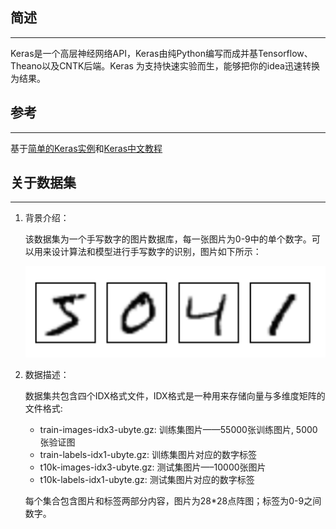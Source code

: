 ## 简述

---

Keras是一个高层神经网络API，Keras由纯Python编写而成并基Tensorflow、Theano以及CNTK后端。Keras 为支持快速实验而生，能够把你的idea迅速转换为结果。

## 参考

---

基于[简单的Keras实例](https://www.heywhale.com/mw/project/5e1c14582823a10036b474de/content)和[Keras中文教程](https://keras.io/zh/)

## 关于数据集

---

1. 背景介绍：

   该数据集为一个手写数字的图片数据库，每一张图片为0-9中的单个数字。可以用来设计算法和模型进行手写数字的识别，图片如下所示：

   ![avatar](https://github.com/Jacky-Zu/learn-keras/raw/main/data_description.png)

2. 数据描述：

   数据集共包含四个IDX格式文件，IDX格式是一种用来存储向量与多维度矩阵的文件格式:

   + train-images-idx3-ubyte.gz: 训练集图片——55000张训练图片, 5000张验证图
   + train-labels-idx1-ubyte.gz: 训练集图片对应的数字标签
   + t10k-images-idx3-ubyte.gz: 测试集图片—–10000张图片
   + t10k-labels-idx1-ubyte.gz: 测试集图片对应的数字标签

   每个集合包含图片和标签两部分内容，图片为28*28点阵图；标签为0-9之间数字。
